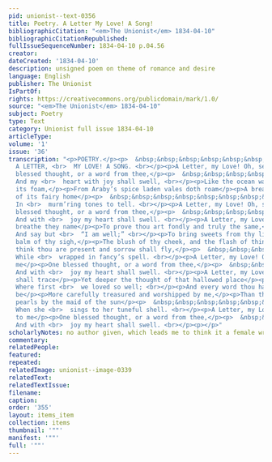 ```yaml
---
pid: unionist--text-0356
title: Poetry. A Letter My Love! A Song!
bibliographicCitation: "<em>The Unionist</em> 1834-04-10"
bibliographicCitationRepublished: 
fullIssueSequenceNumber: 1834-04-10 p.04.56
creator: 
dateCreated: '1834-04-10'
description: unsigned poem on theme of romance and desire
language: English
publisher: The Unionist
IsPartOf: 
rights: https://creativecommons.org/publicdomain/mark/1.0/
source: "<em>The Unionist</em> 1834-04-10"
subject: Poetry
type: Text
category: Unionist full issue 1834-04-10
articleType: 
volume: '1'
issue: '36'
transcription: "<p>POETRY.</p><p>  &nbsp;&nbsp;&nbsp;&nbsp;&nbsp;&nbsp;&nbsp;&nbsp;&nbsp;&nbsp;&nbsp;
  A LETTER, <br>  MY LOVE! A SONG. <br></p><p>A Letter, my Love! Oh, send to me</p><p>One
  blessed thought, or a word from thee,</p><p>  &nbsp;&nbsp;&nbsp;&nbsp;&nbsp;&nbsp;&nbsp;&nbsp;&nbsp;&nbsp;&nbsp;
  And my <br>  heart with joy shall swell, <br></p><p>Like the ocean wave, when over
  its foam,</p><p>From Araby’s spice laden vales doth roam</p><p>A breath of the bliss
  of its fairy home</p><p>  &nbsp;&nbsp;&nbsp;&nbsp;&nbsp;&nbsp;&nbsp;&nbsp;&nbsp;&nbsp;&nbsp;
  In <br>  murm’ring tones to tell. <br></p><p>A Letter, my Love! Oh, send to me</p><p>One
  blessed thought, or a word from thee,</p><p>  &nbsp;&nbsp;&nbsp;&nbsp;&nbsp;&nbsp;&nbsp;&nbsp;&nbsp;&nbsp;&nbsp;
  And with <br>  joy my heart shall swell. <br></p><p>A Letter, my Love! that shall
  breathe they name</p><p>To prove thou art fondly and truly the same,</p><p>  &nbsp;&nbsp;&nbsp;&nbsp;&nbsp;&nbsp;&nbsp;&nbsp;&nbsp;&nbsp;&nbsp;
  And say but <br>  “I am well;” <br></p><p>To bring sweets from thy lip, and the
  balm of thy sigh,</p><p>The blush of thy cheek, and the flash of thine eye!</p><p>I’ll
  think thou are present and sorrow shall fly,</p><p>  &nbsp;&nbsp;&nbsp;&nbsp;&nbsp;&nbsp;&nbsp;&nbsp;&nbsp;&nbsp;&nbsp;
  While <br>  wrapped in fancy’s spell. <br></p><p>A Letter, my Love! Oh, send to
  me</p><p>One blessed thought, or a word from thee,</p><p>  &nbsp;&nbsp;&nbsp;&nbsp;&nbsp;&nbsp;&nbsp;&nbsp;&nbsp;&nbsp;&nbsp;
  And with <br>  joy my heart shall swell. <br></p><p>A Letter, my Love! and mem’ry
  shall trace</p><p>Yet deeper the thought of that hallowed place</p><p>  &nbsp;&nbsp;&nbsp;&nbsp;&nbsp;&nbsp;&nbsp;&nbsp;&nbsp;&nbsp;&nbsp;
  Where first <br>  we loved so well; <br></p><p>And every word thou hast spoken shall
  be</p><p>More carefully treasured and worshipped by me,</p><p>Than the purest of
  pearls by the maid of the sun</p><p>  &nbsp;&nbsp;&nbsp;&nbsp;&nbsp;&nbsp;&nbsp;&nbsp;&nbsp;&nbsp;&nbsp;
  When she <br>  sings to her tuneful shell. <br></p><p>A Letter, my Love! Oh, send
  to me</p><p>One blessed thought, or a word from thee,</p><p>  &nbsp;&nbsp;&nbsp;&nbsp;&nbsp;&nbsp;&nbsp;&nbsp;&nbsp;&nbsp;&nbsp;
  And with <br>  joy my heart shall swell. <br></p><p></p>"
scholarlyNotes: no author given, which leads me to think it a female writer
commentary: 
relatedPeople: 
featured: 
repeated: 
relatedImage: unionist--image-0339
relatedText: 
relatedTextIssue: 
filename: 
caption: 
order: '355'
layout: items_item
collection: items
thumbnail: '""'
manifest: '""'
full: '""'
---
```


